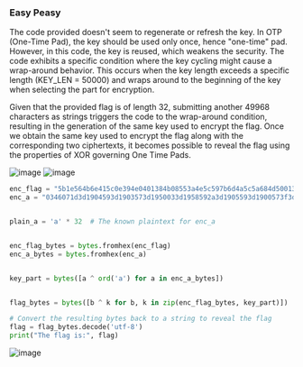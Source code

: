 ### Easy Peasy

The code provided doesn't seem to regenerate or refresh the key. In OTP (One-Time Pad), the key should be used only once, hence "one-time" pad. However, in this code, the key is reused, which weakens the security. The code exhibits a specific condition where the key cycling might cause a wrap-around behavior. This occurs when the key length exceeds a specific length (KEY_LEN = 50000) and wraps around to the beginning of the key when selecting the part for encryption.

Given that the provided flag is of length 32, submitting another 49968 characters as strings triggers the code to the wrap-around condition, resulting in the generation of the same key used to encrypt the flag. Once we obtain the same key used to encrypt the flag along with the corresponding two ciphertexts, it becomes possible to reveal the flag using the properties of XOR governing One Time Pads.


![image](https://github.com/KarsCode/Cryptonite_PicoCTFTask/assets/117924364/23daed20-c3ef-46d0-a1b0-ca3222a95517)
![image](https://github.com/KarsCode/Cryptonite_PicoCTFTask/assets/117924364/4f7a8e97-e2f4-48b2-b849-bc3059c7e411)





```python
enc_flag = "5b1e564b6e415c0e394e0401384b08553a4e5c597b6d4a5c5a684d50013d6e4b"
enc_a = "0346071d3d1904593d1903573d1950033d1958592a3d1905593d1900573f3d19"


plain_a = 'a' * 32  # The known plaintext for enc_a


enc_flag_bytes = bytes.fromhex(enc_flag)
enc_a_bytes = bytes.fromhex(enc_a)


key_part = bytes([a ^ ord('a') for a in enc_a_bytes])


flag_bytes = bytes([b ^ k for b, k in zip(enc_flag_bytes, key_part)])

# Convert the resulting bytes back to a string to reveal the flag
flag = flag_bytes.decode('utf-8')
print("The flag is:", flag)
```
![image](https://github.com/KarsCode/Cryptonite_PicoCTFTask/assets/117924364/a97060f1-a760-4bdf-bb5c-c7577066a25c)

